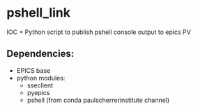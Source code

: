 # pshell_link
IOC + Python script to publish pshell console output to epics PV

## Dependencies:
* EPICS base
* python modules:
  * sseclient 
  * pyepics
  * pshell (from conda paulscherrerinstitute channel)
